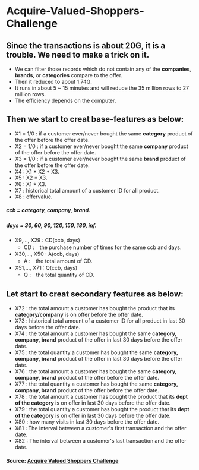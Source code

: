 # Acquire-Valued-Shoppers-Challenge
## Since the transactions is about 20G, it is a trouble. We need to make a trick on it.
* We can filter those records which do not contain any of the **companies**, **brands**, or **categories** compare to the offer.
* Then it reduced to about 1.74G.
* It runs in about 5 ~ 15 minutes and will reduce the 35 million rows to 27 million rows.
* The efficiency depends on the computer.
## Then we start to creat base-features as below:
* X1 = 1/0 : if a customer ever/never bought the same **category** product of the offer before the offer date.
* X2 = 1/0 : if a customer ever/never bought the same **company** product of the offer before the offer date.
* X3 = 1/0 : if a customer ever/never bought the same **brand** product of the offer before the offer date.
* X4 : X1 * X2 * X3.
* X5 : X2 * X3.
* X6 : X1 * X3.
* X7 : historical total amount of a customer ID for all product.
* X8 : offervalue.
##### ccb = categoty, company, brand.
##### days = 30, 60, 90, 120, 150, 180, inf.
* X9,..., X29 : CD(ccb, days)
  * CD :　the purchase number of times for the same ccb and days.
* X30,..., X50 : A(ccb, days)
  * A :　the total amount of CD.
* X51,..., X71 : Q(ccb, days)
  * Q :　the total quantity of CD.
## Let start to creat secondary features as below:
* X72 : the total amount a customer has bought the product that its **category/company** is on offer before the offer date.
* X73 : historical total amount of a customer ID for all product in last 30 days before the offer date.
* X74 : the total amount a customer has bought the same **category, company, brand** product of the offer in last 30 days before the offer date.
* X75 : the total quantity a customer has bought the same **category, company, brand** product of the offer in last 30 days before the offer date.
* X76 : the total amount a customer has bought the same **category, company, brand** product of the offer before the offer date. 
* X77 : the total quantity a customer has bought the same **category, company, brand** product of the offer before the offer date.
* X78 : the total amount a customer has bought the product that its **dept of the category** is on offer in last 30 days before the offer date.
* X79 : the total quantity a customer has bought the product that its **dept of the category** is on offer in last 30 days before the offer date.
* X80 : how many visits in last 30 days before the offer date.
* X81 : The interval between a customer's first transaction and the offer date.
* X82 : The interval between a customer's last transaction and the offer date.
#### Source: [Acquire Valued Shoppers Challenge](https://www.kaggle.com/c/acquire-valued-shoppers-challenge)
